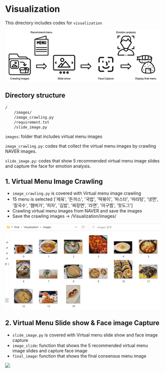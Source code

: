 # Visualization
This directory includes codes for `visualization`

<img src='./visualization_pipeline.png'>

## Directory structure
```
/
    /images/
    /image_crawling.py
    /requirement.txt
    /slide_image.py
```
`images`: folder that includes virtual menu images

`image_crawling.py`: codes that collect the virtual menu images by crawling NAVER images.

`slide_image.py`: codes that show 5 recommended virtual menu image slides and capture the face for emotion analysis.

## 1. Virtual Menu Image Crawling

- `image_crawling.py` is covered with Virtual menu image crawling
- 15 menu is selected 
  ['제육', '돈까스', '국밥', '떡볶이', '파스타', '마라탕', '냉면', '칼국수', '햄버거', '피자', '김밥', '짜장면', '라면', '아구찜', '핫도그']
- Crawling virtual menu images from NAVER and save the images
- Save the crawling images -> /Visualization/images/
<img src='./virtual menu images.png'>

## 2. Virtual Menu Slide show & Face image Capture

- `slide_image.py` is covered with Virtual menu slide show and face image capture
- `image_slide`: function that shows the 5 recommended virtual menu image slides and capture face image
- `final_image`: function that shows the final consensus menu image
<img src='./Slideshow_facecapture.png'>
